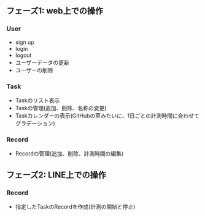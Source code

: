 ## フェーズ1: web上での操作
### User
- sign up 
- login 
- logout
- ユーザーデータの更新
- ユーザーの削除
### Task
- Taskのリスト表示
- Taskの管理(追加、削除、名称の変更)
- Taskカレンダーの表示(GitHubの草みたいに、1日ごとの計測時間に合わせてグラデーション)
### Record
- Recordの管理(追加、削除、計測時間の編集)
## フェーズ2: LINE上での操作
### Record
- 指定したTaskのRecordを作成(計測の開始と停止)
